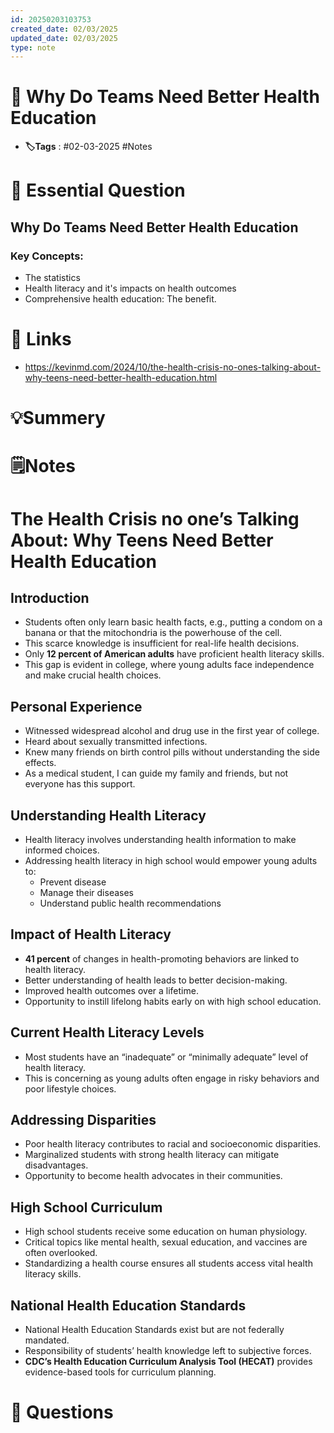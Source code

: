 ```yaml
---
id: 20250203103753
created_date: 02/03/2025
updated_date: 02/03/2025
type: note
---
```


# 📅 Why Do Teams Need Better Health Education
- **🏷️Tags** : #02-03-2025 #Notes 

# 💭 Essential Question
## Why Do Teams Need Better Health Education
### Key Concepts:
- The statistics 
- Health literacy and it's impacts on health outcomes
- Comprehensive health education: The benefit. 

# 🔗 Links
- https://kevinmd.com/2024/10/the-health-crisis-no-ones-talking-about-why-teens-need-better-health-education.html

# 💡Summery


# 🗒️Notes

# The Health Crisis no one’s Talking About: Why Teens Need Better Health Education

## Introduction
- Students often only learn basic health facts, e.g., putting a condom on a banana or that the mitochondria is the powerhouse of the cell.
- This scarce knowledge is insufficient for real-life health decisions.
- Only **12 percent of American adults** have proficient health literacy skills.
- This gap is evident in college, where young adults face independence and make crucial health choices.

## Personal Experience
- Witnessed widespread alcohol and drug use in the first year of college.
- Heard about sexually transmitted infections.
- Knew many friends on birth control pills without understanding the side effects.
- As a medical student, I can guide my family and friends, but not everyone has this support.

## Understanding Health Literacy
- Health literacy involves understanding health information to make informed choices.
- Addressing health literacy in high school would empower young adults to:
  - Prevent disease
  - Manage their diseases
  - Understand public health recommendations

## Impact of Health Literacy
- **41 percent** of changes in health-promoting behaviors are linked to health literacy.
- Better understanding of health leads to better decision-making.
- Improved health outcomes over a lifetime.
- Opportunity to instill lifelong habits early on with high school education.

## Current Health Literacy Levels
- Most students have an “inadequate” or “minimally adequate” level of health literacy.
- This is concerning as young adults often engage in risky behaviors and poor lifestyle choices.

## Addressing Disparities
- Poor health literacy contributes to racial and socioeconomic disparities.
- Marginalized students with strong health literacy can mitigate disadvantages.
- Opportunity to become health advocates in their communities.

## High School Curriculum
- High school students receive some education on human physiology.
- Critical topics like mental health, sexual education, and vaccines are often overlooked.
- Standardizing a health course ensures all students access vital health literacy skills.

## National Health Education Standards
- National Health Education Standards exist but are not federally mandated.
- Responsibility of students’ health knowledge left to subjective forces.
- **CDC’s Health Education Curriculum Analysis Tool (HECAT)** provides evidence-based tools for curriculum planning.





# 🧠 Questions